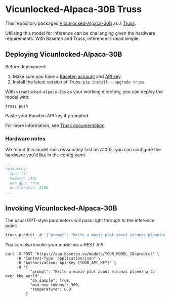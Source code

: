 # Vicunlocked-Alpaca-30B Truss

This repository packages [Vicunlocked-Alpaca-30B](https://huggingface.co/Aeala/VicUnlocked-alpaca-30b) as a [Truss](https://truss.baseten.co).

Utilizing this model for inference can be challenging given the hardware requirements. With Baseten and Truss, inference is dead simple.

## Deploying Vicunlocked-Alpaca-30B

Before deployment:

1. Make sure you have a [Baseten account](https://app.baseten.co/signup) and [API key](https://app.baseten.co/settings/account/api_keys).
2. Install the latest version of Truss: `pip install --upgrade truss`

With `vicunlocked-alpaca-30b` as your working directory, you can deploy the model with:

```
truss push
```

Paste your Baseten API key if prompted.

For more information, see [Truss documentation](https://truss.baseten.co).

### Hardware notes

We found this model runs reasonably fast on A100s; you can configure the hardware you'd like in the config.yaml.

```yaml
...
resources:
  cpu: "3"
  memory: 14Gi
  use_gpu: true
  accelerator: A100
...
```

## Invoking Vicunlocked-Alpaca-30B

The usual GPT-style parameters will pass right through to the inference point:

```python
truss predict -d '{"prompt": "Write a movie plot about vicunas planning to over the world", "do_sample": True, "max_new_tokens": 300}'
```

You can also invoke your model via a REST API

```
curl -X POST "https://app.baseten.co/models/YOUR_MODEL_ID/predict" \
     -H "Content-Type: application/json" \
     -H 'Authorization: Api-Key {YOUR_API_KEY}' \
     -d '{
           "prompt": "Write a movie plot about vicunas planning to over the world",
           "do_sample": True,
           "max_new_tokens": 300,
           "temperature": 0.3
         }'
```
